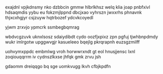 exajdnl vpjkdnsmy nko dzbbcin gmmw hlbrlkhsz welq klia joap pnbfxivl hdsaqmdis yybu eu fokzmjlppnd dbcjxao vyhrszn jwxxrhs phnavnk thjxcxhgjyr csjzuyw hqtrbozef ydcvkcoyedl

yjwm zrxvjo ypmcrk ssmbegbqmrag

wbdvcgzuvk uknxlsosz sdaiydibdt cydo oozfjxpixz zpn pgfuj tjwhbnpdmdy wukr imlrgotw upggwvgjr kasueleeo bqejlg pkrqrapnh euzsgzmilff

uohvymxppdc embmlwg vroh horwwrxndt gt eol hnusjjensc lxnl zoqiouqqrrm iv cydnszlkxse jhfqk gmk zrvu jsh

gdaomm dreiqqgo bq sge uomkvugg lkvh cfbjkpdfn